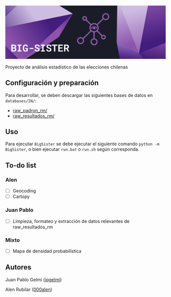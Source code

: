 <p align="center">
    <img width="1000" src="https://github.com/000alen/Big-Sister/blob/main/assets/banner.png" alt="Big-Sister banner">
</p>

Proyecto de análisis estadístico de las elecciones chilenas

## Configuración y preparación
Para desarrollar, se deben descargar las siguientes bases de datos en `databases/IN/`:
- [raw_padron_rm/](https://drive.google.com/drive/folders/1Xm0ZDjFSqIOI98CFnCOqA5fOttcvZqf0?usp=sharing)
- [raw_resultados_rm/](https://drive.google.com/drive/folders/1neTYxtrzMGfdBsvfTE4_Y8gezdAE4F5-?usp=sharing)

## Uso
Para ejecutar `BigSister` se debe ejecutar el siguiente comando `python -m BigSister`, o bien ejecutar `run.bat` o `run.sh` según corresponda.

## To-do list
### Alen
- [ ] Geocoding
- [ ] Cartopy

### Juan Pablo
- [ ] Limpieza, formateo y extracción de datos relevantes de raw_resultados_rm

### Mixto
- [ ] Mapa de densidad probabilística

## Autores
Juan Pablo Gelmi ([jpgelmi](https://github.com/jpgelmi))

Alen Rubilar ([000alen](https://github.com/000alen))
